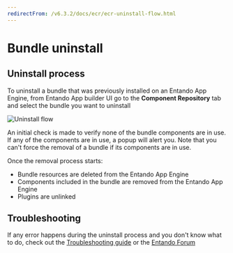 ```yaml
---
redirectFrom: /v6.3.2/docs/ecr/ecr-uninstall-flow.html
---
```


# Bundle uninstall

## Uninstall process
To uninstall a bundle that was previously installed on an Entando App Engine, from Entando App builder UI go to 
the **Component Repository** tab and select the bundle you want to uninstall

![Uninstall flow](./img/uninstall-bundle.png)

An initial check is made to verify none of the bundle components are in use. 
If any of the components are in use, a popup will alert you. 
Note that you can't force the removal of a bundle if its components are in use.

Once the removal process starts:

- Bundle resources are deleted from the Entando App Engine
- Components included in the bundle are removed from the Entando App Engine
- Plugins are unlinked

## Troubleshooting
If any error happens during the uninstall process and you don't know what to do, 
check out the [Troubleshooting guide](./ecr-troubleshooting-guide.md) or the [Entando Forum](https://forum.entando.com)



